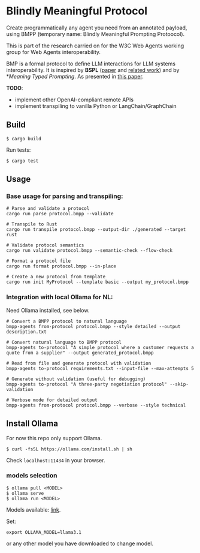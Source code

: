 # Blindly Meaningful Protocol

Create programmatically any agent you need from an annotated payload, using BMPP (temporary name: Blindly Meaningful Prompting Protoocol).

This is part of the research carried on for the W3C Web Agents working group for Web Agents interoperability.

BMP is a formal protocol to define LLM interactions for LLM systems interoperability. It is inspired by **BSPL** ([paper](https://www.cs.huji.ac.il/~jeff/aamas11/papers/A4_B57.pdf) and [related work](https://www.lancaster.ac.uk/~chopraak/publications.html)) and by **Meaning Typed Prompting*. As presented in [this paper](https://arxiv.org/pdf/2410.18146).

**TODO**:
* implement other OpenAI-compliant remote APIs
* implement transpiling to vanilla Python or LangChain/GraphChain

## Build
```
$ cargo build
```
Run tests:
```
$ cargo test
```

## Usage

### Base usage for parsing and transpiling:
```
# Parse and validate a protocol
cargo run parse protocol.bmpp --validate

# Transpile to Rust
cargo run transpile protocol.bmpp --output-dir ./generated --target rust

# Validate protocol semantics
cargo run validate protocol.bmpp --semantic-check --flow-check

# Format a protocol file
cargo run format protocol.bmpp --in-place

# Create a new protocol from template
cargo run init MyProtocol --template basic --output my_protocol.bmpp
```

### Integration with local Ollama for NL:

Need Ollama installed, see below.
```
# Convert a BMPP protocol to natural language
bmpp-agents from-protocol protocol.bmpp --style detailed --output description.txt

# Convert natural language to BMPP protocol
bmpp-agents to-protocol "A simple protocol where a customer requests a quote from a supplier" --output generated_protocol.bmpp

# Read from file and generate protocol with validation
bmpp-agents to-protocol requirements.txt --input-file --max-attempts 5

# Generate without validation (useful for debugging)
bmpp-agents to-protocol "A three-party negotiation protocol" --skip-validation

# Verbose mode for detailed output
bmpp-agents from-protocol protocol.bmpp --verbose --style technical
```



## Install Ollama

For now this repo only support Ollama.

```
$ curl -fsSL https://ollama.com/install.sh | sh
```
Check `localhost:11434` in your browser.

### models selection

```
$ ollama pull <MODEL>
$ ollama serve
$ ollama run <MODEL>
```
Models available: [link](https://ollama.com/library).

Set:
```
export OLLAMA_MODEL=llama3.1
```
or any other model you have downloaded to change model.
